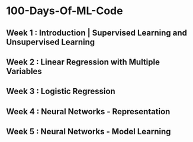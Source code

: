 <H1>100-Days-Of-ML-Code

<H2> Week 1 : Introduction | Supervised Learning and Unsupervised Learning
  
<H2> Week 2 : Linear Regression with Multiple Variables
  
<H2> Week 3 : Logistic Regression
  
<H2> Week 4 : Neural Networks - Representation
  
<H2> Week 5 : Neural Networks - Model Learning

